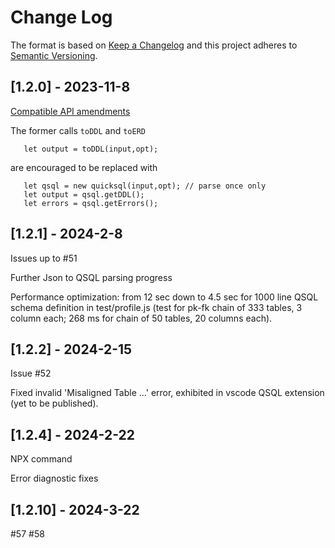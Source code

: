 # Change Log

The format is based on [Keep a Changelog](http://keepachangelog.com/)
and this project adheres to [Semantic Versioning](http://semver.org/).
 
## [1.2.0] - 2023-11-8
  
[Compatible API amendments](https://github.com/oracle/quicksql/issues/23)

The former calls `toDDL` and `toERD`
```
   let output = toDDL(input,opt);
```
are encouraged to be replaced with

```
   let qsql = new quicksql(input,opt); // parse once only
   let output = qsql.getDDL();
   let errors = qsql.getErrors();
```

## [1.2.1] - 2024-2-8

Issues up to #51

Further Json to QSQL parsing progress

Performance optimization: from 12 sec down to 4.5 sec for 1000 line QSQL schema definition 
in test/profile.js (test for pk-fk chain of 333 tables, 3 column each; 268 ms for chain of
50 tables, 20 columns each).

## [1.2.2] - 2024-2-15

Issue #52

Fixed invalid 'Misaligned Table ...' error, exhibited in vscode QSQL extension (yet to be published).


## [1.2.4] - 2024-2-22

NPX command

Error diagnostic fixes

## [1.2.10] - 2024-3-22

#57
#58
